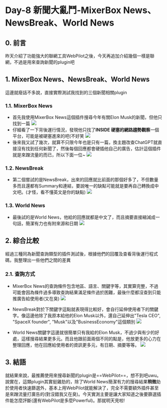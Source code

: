 # Day-8 新聞大亂鬥-MixerBox News、NewsBreak、World News


## 0. 前言

昨天介紹了功能強大的聯網工具WebPilot之後，今天再追加介紹幾個一樣是聯網，不過是用來查詢新聞的plugin吧

## 1. MixerBox News、NewsBreak、World News

這邊就廢話不多說，直接實際測試我找到的三個新聞相關plugin

### 1.1. MixerBox News

- 首先我使用MixerBox News這個插件搜尋今年有關Elon Musk的新聞，但他只找到一篇
![](https://hackmd.io/_uploads/S1Nx7rZ62.png)
- 仔細看了一下背後運行情況，發現他只找了**INSIDE 硬塞的網路趨勢觀察**一個平台，可能是被硬塞進來的吧(不好笑
![](https://hackmd.io/_uploads/BJXPhQB1a.png)
- 後來我又試了幾次，就算不只限今年也是只有一篇，換主題改查ChatGPT就直接沒有找到任何新聞了，然後每個回應都會硬插他自己的廣告，估計這個插件就是來蹭流量的而已，所以下面一位~
![](https://hackmd.io/_uploads/HkR3wSb63.png)

### 1.2. NewsBreak

- 第二個嘗試的是NewsBreak，出來的回應就比前面的那個好多了，不但數量多而且還都有Summary和連結，要說唯一的缺點可能就是要再自己轉換成中文吧。(才怪，看不懂英文是你的缺點)
![](https://hackmd.io/_uploads/ryyldB-a3.png)

### 1.3. World News

- 最後試的是World News，他給的回應就都是中文了，而且摘要直接縮減成一句話，簡潔有力也有附來源和日期
![](https://hackmd.io/_uploads/H1aAur-T2.png)

## 2. 綜合比較
經過三種同為新聞查詢類型的插件測試後，根據他們的回覆及查看背後運行程式碼，我整理出一些他們之間的差異

### 2.1. 查詢方式
- MixerBox News的查詢條件包含地區、語言、關鍵字等，其實算完整，不過可能會因為條件過多導致查詢結果滿足條件過於困難，最後什麼都沒查到只能推廣告給使用者(又在臭)
![](https://hackmd.io/_uploads/Sk1vcBZph.png)

- NewsBreak對於下關鍵字這點就表現得比較好，會自行延伸使用者下的關鍵字。像這邊他除了我原本給他的Elon Musk以外，還自己延伸出"Tesla CEO", "SpaceX founder", "Musk"以及"BusinessEconomy"這個類別
![](https://hackmd.io/_uploads/Sk1Nor-a2.png)

- World News關鍵字這邊就很簡單只有我給的Elon Musk，不過少與有少的好處，這樣搜尋結果更多元。而且他跟前面兩個不同的點是，他放更多的心力在整理回應，他在回應給使用者的資訊更多元，有日期、摘要等等。
![](https://hackmd.io/_uploads/rk7g3SZ6h.png)





## 3. 結語

就結果來說，最推薦使用來搜尋新聞的plugin是==WebPilot==，想不到吧uwu。說實在，這類plugin其實挺雞肋的，除了World News簡潔有力的搜尋結果**稍微**助於使用者快速篩選外，基本上用WebPilot就能解決了，完全不需要額外插件甚至是來蹭流量打廣告的(對沒錯我又在臭)。今天實測主要是讓大家知道之後要篩選插件能怎麼評斷(還有WebPilot是多麼Powerful)。那就明天見啦!